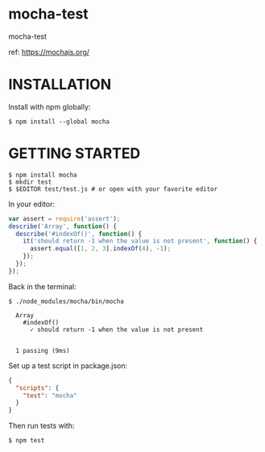 # mocha-test
mocha-test

ref: https://mochajs.org/

# INSTALLATION
Install with npm globally:

```
$ npm install --global mocha
```


# GETTING STARTED

```
$ npm install mocha
$ mkdir test
$ $EDITOR test/test.js # or open with your favorite editor
```

In your editor:

~~~javascript
var assert = require('assert');
describe('Array', function() {
  describe('#indexOf()', function() {
    it('should return -1 when the value is not present', function() {
      assert.equal([1, 2, 3].indexOf(4), -1);
    });
  });
});
~~~

Back in the terminal:

```
$ ./node_modules/mocha/bin/mocha

  Array
    #indexOf()
      ✓ should return -1 when the value is not present


  1 passing (9ms)
```

Set up a test script in package.json:

~~~json
{
  "scripts": {
    "test": "mocha"
  }
}
~~~
Then run tests with:

```
$ npm test
```